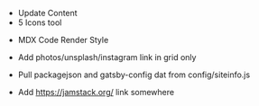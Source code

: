 <!--------------------P1--------------------->
- Update Content
- 5 Icons tool

<!--------------------P2--------------------->
- MDX Code Render Style

<!--------------------P3--------------------->

<!-- ---------- Photo-Grid ------------- -->
- Add photos/unsplash/instagram link in grid only

<!-- ---------- One source of truth ------------- -->
- Pull packagejson and gatsby-config dat from config/siteinfo.js

<!-- ---------- Other Ideas ------------- -->
- Add https://jamstack.org/ link somewhere